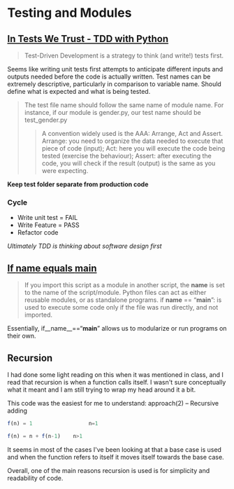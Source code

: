 # Testing and Modules

## [In Tests We Trust - TDD with Python](https://code.likeagirl.io/in-tests-we-trust-tdd-with-python-af69f47e6932)

> Test-Driven Development is a strategy to think (and write!) tests first.

Seems like writing unit tests first attempts to anticipate different inputs and outputs needed before the code is actually written.
Test names can be extremely descriptive, particularly in comparison to variable name. Should define what is expected and what is being tested.

> The test file name should follow the same name of module name. For instance, if our module is gender.py, our test name should be test_gender.py 
>> A convention widely used is the AAA: Arrange, Act and Assert.
Arrange: you need to organize the data needed to execute that piece of code (input);
Act: here you will execute the code being tested (exercise the behaviour);
Assert: after executing the code, you will check if the result (output) is the same as you were expecting.

**Keep test folder separate from production code**

### Cycle

- Write unit test = FAIL
- Write Feature = PASS
- Refactor code

*Ultimately TDD is thinking about software design first*

## [If __name__ equals __main__](https://www.geeksforgeeks.org/what-does-the-if-__name__-__main__-do/)

> If you import this script as a module in another script, the __name__ is set to the name of the script/module.
> Python files can act as either reusable modules, or as standalone programs.
> if __name__ == “__main__”: is used to execute some code only if the file was run directly, and not imported.

Essentially, if__name__==“__main__” allows us to modularize or run programs on their own.

## Recursion

I had done some light reading on this when it was mentioned in class, and I read that recursion is when a function calls itself. I wasn't sure conceptually what it meant and I am still trying to wrap my head around it a bit.

This code was the easiest for me to understand:
approach(2) – Recursive adding 

```javascript
f(n) = 1                  n=1

f(n) = n + f(n-1)    n>1
```

It seems in most of the cases I've been looking at that a base case is used and when the function refers to itself it moves itself towards the base case.

Overall, one of the main reasons recursion is used is for simplicity and readability of code.